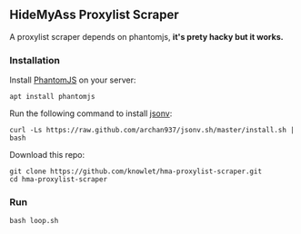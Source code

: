 ## HideMyAss Proxylist Scraper

A proxylist scraper depends on phantomjs, **it's prety hacky but it works.**

### Installation

Install [PhantomJS](http://phantomjs.org/download.html) on your server:

	apt install phantomjs

Run the following command to install [jsonv](https://gist.github.com/julionc/7476620):

	curl -Ls https://raw.github.com/archan937/jsonv.sh/master/install.sh | bash

Download this repo:

	git clone https://github.com/knowlet/hma-proxylist-scraper.git
	cd hma-proxylist-scraper

### Run

	bash loop.sh


	
	


